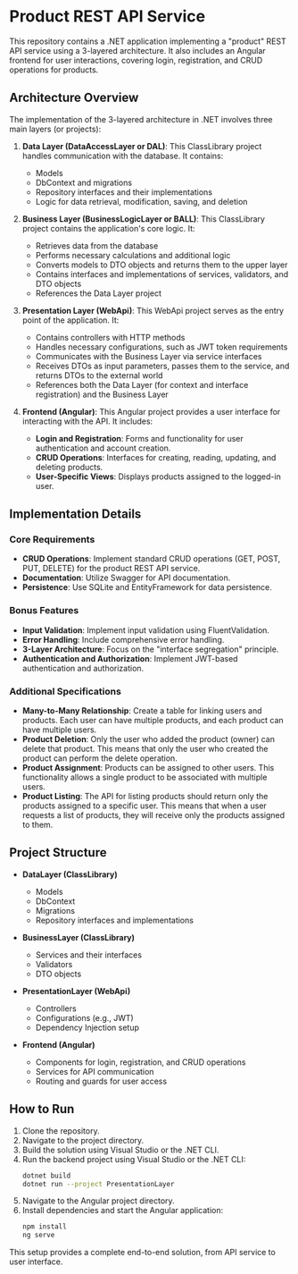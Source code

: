 # Product REST API Service

This repository contains a .NET application implementing a "product" REST API service using a 3-layered architecture. It also includes an Angular frontend for user interactions, covering login, registration, and CRUD operations for products.

## Architecture Overview

The implementation of the 3-layered architecture in .NET involves three main layers (or projects):

1. **Data Layer (DataAccessLayer or DAL)**: This ClassLibrary project handles communication with the database. It contains:
   - Models
   - DbContext and migrations
   - Repository interfaces and their implementations
   - Logic for data retrieval, modification, saving, and deletion

2. **Business Layer (BusinessLogicLayer or BALL)**: This ClassLibrary project contains the application's core logic. It:
   - Retrieves data from the database
   - Performs necessary calculations and additional logic
   - Converts models to DTO objects and returns them to the upper layer
   - Contains interfaces and implementations of services, validators, and DTO objects
   - References the Data Layer project

3. **Presentation Layer (WebApi)**: This WebApi project serves as the entry point of the application. It:
   - Contains controllers with HTTP methods
   - Handles necessary configurations, such as JWT token requirements
   - Communicates with the Business Layer via service interfaces
   - Receives DTOs as input parameters, passes them to the service, and returns DTOs to the external world
   - References both the Data Layer (for context and interface registration) and the Business Layer

4. **Frontend (Angular)**: This Angular project provides a user interface for interacting with the API. It includes:
   - **Login and Registration**: Forms and functionality for user authentication and account creation.
   - **CRUD Operations**: Interfaces for creating, reading, updating, and deleting products.
   - **User-Specific Views**: Displays products assigned to the logged-in user.

## Implementation Details

### Core Requirements

- **CRUD Operations**: Implement standard CRUD operations (GET, POST, PUT, DELETE) for the product REST API service.
- **Documentation**: Utilize Swagger for API documentation.
- **Persistence**: Use SQLite and EntityFramework for data persistence.

### Bonus Features

- **Input Validation**: Implement input validation using FluentValidation.
- **Error Handling**: Include comprehensive error handling.
- **3-Layer Architecture**: Focus on the "interface segregation" principle.
- **Authentication and Authorization**: Implement JWT-based authentication and authorization.

### Additional Specifications

- **Many-to-Many Relationship**: Create a table for linking users and products. Each user can have multiple products, and each product can have multiple users.
- **Product Deletion**: Only the user who added the product (owner) can delete that product. This means that only the user who created the product can perform the delete operation.
- **Product Assignment**: Products can be assigned to other users. This functionality allows a single product to be associated with multiple users.
- **Product Listing**: The API for listing products should return only the products assigned to a specific user. This means that when a user requests a list of products, they will receive only the products assigned to them.

## Project Structure

- **DataLayer (ClassLibrary)**
  - Models
  - DbContext
  - Migrations
  - Repository interfaces and implementations

- **BusinessLayer (ClassLibrary)**
  - Services and their interfaces
  - Validators
  - DTO objects

- **PresentationLayer (WebApi)**
  - Controllers
  - Configurations (e.g., JWT)
  - Dependency Injection setup

- **Frontend (Angular)**
  - Components for login, registration, and CRUD operations
  - Services for API communication
  - Routing and guards for user access

## How to Run

1. Clone the repository.
2. Navigate to the project directory.
3. Build the solution using Visual Studio or the .NET CLI.
4. Run the backend project using Visual Studio or the .NET CLI:
    ```bash
    dotnet build
    dotnet run --project PresentationLayer
    ```
5. Navigate to the Angular project directory.
6. Install dependencies and start the Angular application:
    ```bash
    npm install
    ng serve
    ```

This setup provides a complete end-to-end solution, from API service to user interface.
